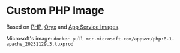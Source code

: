 # Custom PHP Image

Based on [PHP](https://github.com/docker-library/php/blob/2af934c6dd18d0ccbacb2cd8efb8f0b6f81be5b2/8.1/buster/apache/Dockerfile),  [Oryx](https://github.com/microsoft/Oryx/blob/01392f90eeeb9dbeb9c78c14b0ef443ed274abb6/images/runtime/php/template.base.Dockerfile#L23) and [App Service Images](https://github.com/Azure-App-Service/ImageBuilder/blob/a128652a91bd2f444d70a722b8fbcb68ed5893e7/GenerateDockerFiles/php/apache/Dockerfile#L65).

Microsoft's image: `docker pull mcr.microsoft.com/appsvc/php:8.1-apache_20231129.3.tuxprod`
